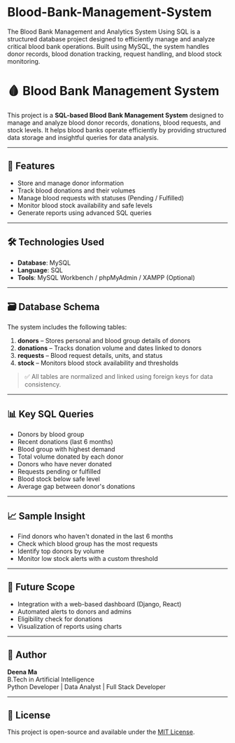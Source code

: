 # Blood-Bank-Management-System
The Blood Bank Management and Analytics System Using SQL is a structured database project designed to efficiently manage and analyze critical blood bank operations. Built using MySQL, the system handles donor records, blood donation tracking, request handling, and blood stock monitoring.

# 🩸 Blood Bank Management System

This project is a **SQL-based Blood Bank Management System** designed to manage and analyze blood donor records, donations, blood requests, and stock levels. It helps blood banks operate efficiently by providing structured data storage and insightful queries for data analysis.

---

## 📌 Features

- Store and manage donor information
- Track blood donations and their volumes
- Manage blood requests with statuses (Pending / Fulfilled)
- Monitor blood stock availability and safe levels
- Generate reports using advanced SQL queries

---

## 🛠️ Technologies Used

- **Database**: MySQL
- **Language**: SQL
- **Tools**: MySQL Workbench / phpMyAdmin / XAMPP (Optional)

---

## 🗃️ Database Schema

The system includes the following tables:

1. **donors** – Stores personal and blood group details of donors  
2. **donations** – Tracks donation volume and dates linked to donors  
3. **requests** – Blood request details, units, and status  
4. **stock** – Monitors blood stock availability and thresholds  

> ✅ All tables are normalized and linked using foreign keys for data consistency.

---

## 📊 Key SQL Queries

- Donors by blood group
- Recent donations (last 6 months)
- Blood group with highest demand
- Total volume donated by each donor
- Donors who have never donated
- Requests pending or fulfilled
- Blood stock below safe level
- Average gap between donor's donations

---

## 📈 Sample Insight

- Find donors who haven't donated in the last 6 months
- Check which blood group has the most requests
- Identify top donors by volume
- Monitor low stock alerts with a custom threshold

---

## 🧠 Future Scope

- Integration with a web-based dashboard (Django, React)
- Automated alerts to donors and admins
- Eligibility check for donations
- Visualization of reports using charts

---

## 🧾 Author

**Deena Ma**  
B.Tech in Artificial Intelligence  
Python Developer | Data Analyst | Full Stack Developer

---

## 📌 License

This project is open-source and available under the [MIT License](LICENSE).

